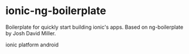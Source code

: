 ionic-ng-boilerplate
====================

Boilerplate for quickly start building ionic's apps. Based on ng-boilerplate by Josh David Miller.


ionic platform android